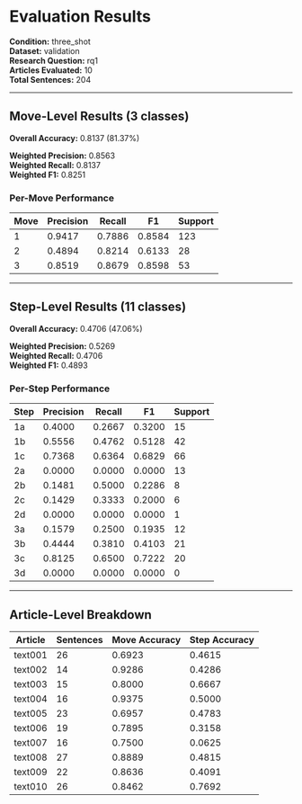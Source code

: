 # Evaluation Results

**Condition:** three_shot  
**Dataset:** validation  
**Research Question:** rq1  
**Articles Evaluated:** 10  
**Total Sentences:** 204  

---

## Move-Level Results (3 classes)

**Overall Accuracy:** 0.8137 (81.37%)  

**Weighted Precision:** 0.8563  
**Weighted Recall:** 0.8137  
**Weighted F1:** 0.8251  

### Per-Move Performance

| Move | Precision | Recall | F1 | Support |
|------|-----------|--------|----|---------|
| 1 | 0.9417 | 0.7886 | 0.8584 | 123 |
| 2 | 0.4894 | 0.8214 | 0.6133 | 28 |
| 3 | 0.8519 | 0.8679 | 0.8598 | 53 |

---

## Step-Level Results (11 classes)

**Overall Accuracy:** 0.4706 (47.06%)  

**Weighted Precision:** 0.5269  
**Weighted Recall:** 0.4706  
**Weighted F1:** 0.4893  

### Per-Step Performance

| Step | Precision | Recall | F1 | Support |
|------|-----------|--------|----|---------|
| 1a | 0.4000 | 0.2667 | 0.3200 | 15 |
| 1b | 0.5556 | 0.4762 | 0.5128 | 42 |
| 1c | 0.7368 | 0.6364 | 0.6829 | 66 |
| 2a | 0.0000 | 0.0000 | 0.0000 | 13 |
| 2b | 0.1481 | 0.5000 | 0.2286 | 8 |
| 2c | 0.1429 | 0.3333 | 0.2000 | 6 |
| 2d | 0.0000 | 0.0000 | 0.0000 | 1 |
| 3a | 0.1579 | 0.2500 | 0.1935 | 12 |
| 3b | 0.4444 | 0.3810 | 0.4103 | 21 |
| 3c | 0.8125 | 0.6500 | 0.7222 | 20 |
| 3d | 0.0000 | 0.0000 | 0.0000 | 0 |

---

## Article-Level Breakdown

| Article | Sentences | Move Accuracy | Step Accuracy |
|---------|-----------|---------------|---------------|
| text001 | 26 | 0.6923 | 0.4615 |
| text002 | 14 | 0.9286 | 0.4286 |
| text003 | 15 | 0.8000 | 0.6667 |
| text004 | 16 | 0.9375 | 0.5000 |
| text005 | 23 | 0.6957 | 0.4783 |
| text006 | 19 | 0.7895 | 0.3158 |
| text007 | 16 | 0.7500 | 0.0625 |
| text008 | 27 | 0.8889 | 0.4815 |
| text009 | 22 | 0.8636 | 0.4091 |
| text010 | 26 | 0.8462 | 0.7692 |

